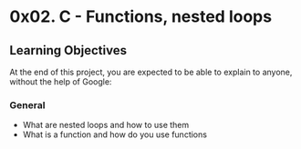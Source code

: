 # 0x02. C - Functions, nested loops
## Learning Objectives
At the end of this project, you are expected to be able to explain to anyone, without the help of Google:
### General
* What are nested loops and how to use them
* What is a function and how do you use functions
